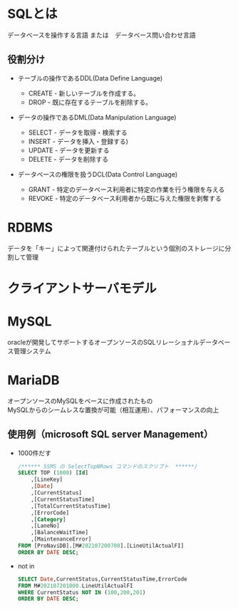 # SQLとは
データベースを操作する言語 または　データベース問い合わせ言語  

## 役割分け

- テーブルの操作であるDDL(Data Define Language)  
    - CREATE - 新しいテーブルを作成する。  
    - DROP - 既に存在するテーブルを削除する。

- データの操作であるDML(Data Manipulation Language)  
    - SELECT - データを取得・検索する
    - INSERT - データを挿入・登録する)
    - UPDATE - データを更新する
    - DELETE - データを削除する

- データベースの権限を扱うDCL(Data Control Language)  
    - GRANT - 特定のデータベース利用者に特定の作業を行う権限を与える
    - REVOKE - 特定のデータベース利用者から既に与えた権限を剥奪する



# RDBMS
データを「キー」によって関連付けられたテーブルという個別のストレージに分割して管理

# クライアントサーバモデル



# MySQL
oracleが開発してサポートするオープンソースのSQLリレーショナルデータベース管理システム

# MariaDB
オープンソースのMySQLをベースに作成されたもの  
MySQLからのシームレスな置換が可能（相互運用）、パフォーマンスの向上




## 使用例（microsoft SQL server Management）
- 1000件だす  
    ```sql
    /****** SSMS の SelectTopNRows コマンドのスクリプト  ******/  
    SELECT TOP (1000) [Id]
        ,[LineKey]
        ,[Date]
        ,[CurrentStatus]
        ,[CurrentStatusTime]
        ,[TotalCurrentStatusTime]
        ,[ErrorCode]
        ,[Category]
        ,[LaneNo]
        ,[BalanceWaitTime]
        ,[MaintenanceError]
    FROM [ProNaviDB].[M#202107200700].[LineUtilActualFI]
    ORDER BY DATE DESC;
    ```
- not in  
    ```sql
    SELECT Date,CurrentStatus,CurrentStatusTime,ErrorCode
    FROM M#202107201000.LineUtilActualFI
    WHERE CurrentStatus NOT IN (100,200,201)
    ORDER BY DATE DESC;
    ```

